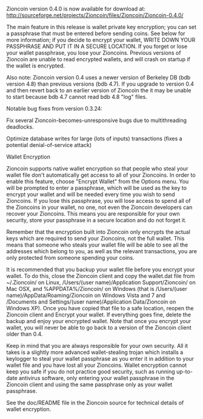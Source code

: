 Zioncoin version 0.4.0 is now available for download at:
http://sourceforge.net/projects/Zioncoin/files/Zioncoin/Zioncoin-0.4.0/

The main feature in this release is wallet private key encryption;
you can set a passphrase that must be entered before sending coins.
See below for more information; if you decide to encrypt your wallet,
WRITE DOWN YOUR PASSPHRASE AND PUT IT IN A SECURE LOCATION. If you
forget or lose your wallet passphrase, you lose your Zioncoins.
Previous versions of Zioncoin are unable to read encrypted wallets,
and will crash on startup if the wallet is encrypted.

Also note: Zioncoin version 0.4 uses a newer version of Berkeley DB
(bdb version 4.8) than previous versions (bdb 4.7). If you upgrade
to version 0.4 and then revert back to an earlier version of Zioncoin
the it may be unable to start because bdb 4.7 cannot read bdb 4.8
"log" files.


Notable bug fixes from version 0.3.24:

Fix several Zioncoin-becomes-unresponsive bugs due to multithreading
deadlocks.

Optimize database writes for large (lots of inputs) transactions
(fixes a potential denial-of-service attack)


Wallet Encryption

Zioncoin supports native wallet encryption so that people who steal your
wallet file don't automatically get access to all of your Zioncoins.
In order to enable this feature, choose "Encrypt Wallet" from the
Options menu.  You will be prompted to enter a passphrase, which
will be used as the key to encrypt your wallet and will be needed
every time you wish to send Zioncoins.  If you lose this passphrase,
you will lose access to spend all of the Zioncoins in your wallet,
no one, not even the Zioncoin developers can recover your Zioncoins.
This means you are responsible for your own security, store your
passphrase in a secure location and do not forget it.

Remember that the encryption built into Zioncoin only encrypts the
actual keys which are required to send your Zioncoins, not the full
wallet.  This means that someone who steals your wallet file will
be able to see all the addresses which belong to you, as well as the
relevant transactions, you are only protected from someone spending
your coins.

It is recommended that you backup your wallet file before you
encrypt your wallet.  To do this, close the Zioncoin client and
copy the wallet.dat file from ~/.Zioncoin/ on Linux, /Users/(user
name)/Application Support/Zioncoin/ on Mac OSX, and %APPDATA%/Zioncoin/
on Windows (that is /Users/(user name)/AppData/Roaming/Zioncoin on
Windows Vista and 7 and /Documents and Settings/(user name)/Application
Data/Zioncoin on Windows XP).  Once you have copied that file to a
safe location, reopen the Zioncoin client and Encrypt your wallet.
If everything goes fine, delete the backup and enjoy your encrypted
wallet.  Note that once you encrypt your wallet, you will never be
able to go back to a version of the Zioncoin client older than 0.4.

Keep in mind that you are always responsible for your own security.
All it takes is a slightly more advanced wallet-stealing trojan which
installs a keylogger to steal your wallet passphrase as you enter it
in addition to your wallet file and you have lost all your Zioncoins.
Wallet encryption cannot keep you safe if you do not practice
good security, such as running up-to-date antivirus software, only
entering your wallet passphrase in the Zioncoin client and using the
same passphrase only as your wallet passphrase.

See the doc/README file in the Zioncoin source for technical details
of wallet encryption.

